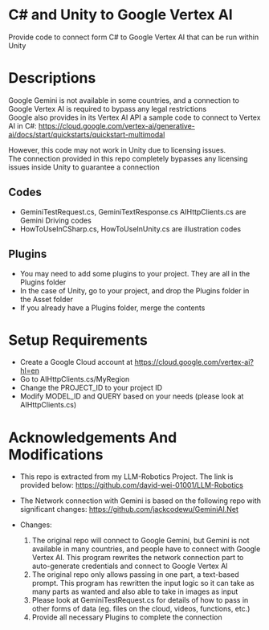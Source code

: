 # C# and Unity to Google Vertex AI
Provide code to connect form C# to Google Vertex AI that can be run within Unity

# Descriptions
Google Gemini is not available in some countries, and a connection to Google Vertex AI is required to bypass any legal restrictions\
Google also provides in its Vertex AI API a sample code to connect to Vertex AI in C#:
https://cloud.google.com/vertex-ai/generative-ai/docs/start/quickstarts/quickstart-multimodal

However, this code may not work in Unity due to licensing issues.\
The connection provided in this repo completely bypasses any licensing issues inside Unity to guarantee a connection

## Codes
- GeminiTestRequest.cs, GeminiTextResponse.cs AIHttpClients.cs are Gemini Driving codes
- HowToUseInCSharp.cs, HowToUseInUnity.cs are illustration codes

## Plugins
- You may need to add some plugins to your project. They are all in the Plugins folder
- In the case of Unity, go to your project, and drop the Plugins folder in the Asset folder
- If you already have a Plugins folder, merge the contents

# Setup Requirements
- Create a Google Cloud account at https://cloud.google.com/vertex-ai?hl=en 
- Go to AIHttpClients.cs/MyRegion
- Change the PROJECT_ID to your project ID
- Modify MODEL_ID and QUERY based on your needs (please look at AIHttpClients.cs)

# Acknowledgements And Modifications
- This repo is extracted from my LLM-Robotics Project. The link is provided below:
      https://github.com/david-wei-01001/LLM-Robotics
- The Network connection with Gemini is based on the following repo with significant changes:
    https://github.com/jackcodewu/GeminiAI.Net

- Changes:
    1. The original repo will connect to Google Gemini, but Gemini is not available in many countries, and people have to connect with Google Vertex AI. This program rewrites the network connection part to auto-generate credentials and connect to Google Vertex AI
    2. The original repo only allows passing in one part, a text-based prompt. This program has rewritten the input logic so it can take as many parts as wanted and also able to take in images as input
    3. Please look at GeminiTestRequest.cs for details of how to pass in other forms of data (eg. files on the cloud, videos, functions, etc.)
    4. Provide all necessary Plugins to complete the connection
